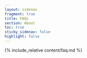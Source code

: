 ```yaml
---
layout: sidenav
fragment: true
title: FAQs
section: About
toc: true
sticky_sidenav: false
highlight: false
---
```


{% include_relative content/faq.md %}
